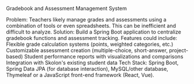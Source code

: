 Gradebook and Assessment Management System

Problem: Teachers likely manage grades and assessments using a combination of tools or even spreadsheets. This can be inefficient and difficult to analyze.
Solution: Build a Spring Boot application to centralize gradebook functions and assessment tracking. Features could include:
Flexible grade calculation systems (points, weighted categories, etc.)
Customizable assessment creation (multiple-choice, short-answer, project-based)
Student performance reports with visualizations and comparisons
Integration with Skolon's existing student data
Tech Stack: Spring Boot, Spring Data JPA (for database interaction), MySQL/other database, Thymeleaf or a JavaScript front-end framework (React, Vue).
